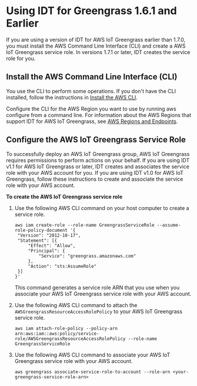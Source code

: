 # Using IDT for Greengrass 1\.6\.1 and Earlier<a name="old-idt"></a>

If you are using a version of IDT for AWS IoT Greengrass earlier than 1\.7\.0, you must install the AWS Command Line Interface \(CLI\) and create a AWS IoT Greengrass service role\. In versions 1\.7\.1 or later, IDT creates the service role for you\.

## Install the AWS Command Line Interface \(CLI\)<a name="install-cli"></a>

You use the CLI to perform some operations\. If you don't have the CLI installed, follow the instructions in [Install the AWS CLI](https://docs.aws.amazon.com/cli/latest/userguide/installing.html)\.

Configure the CLI for the AWS Region you want to use by running aws configure from a command line\. For information about the AWS Regions that support IDT for AWS IoT Greengrass, see [AWS Regions and Endpoints](https://docs.aws.amazon.com/general/latest/gr/rande.html#amazon-freertos-ota-control)\.

## Configure the AWS IoT Greengrass Service Role<a name="config-gg-role"></a>

To successfully deploy an AWS IoT Greengrass group, AWS IoT Greengrass requires permissions to perform actions on your behalf\. If you are using IDT v1\.1 for AWS IoT Greengrass or later, IDT creates and associates the service role with your AWS account for you\. If you are using IDT v1\.0 for AWS IoT Greengrass, follow these instructions to create and associate the service role with your AWS account\.

**To create the AWS IoT Greengrass service role**

1. Use the following AWS CLI command on your host computer to create a service role\.

   ```
   aws iam create-role --role-name GreengrassServiceRole --assume-role-policy-document '{ 
   	"Version": "2012-10-17",
   	"Statement": [{
   		"Effect": "Allow",
   		"Principal": {
   			"Service": "greengrass.amazonaws.com"
   		},
   		"Action": "sts:AssumeRole"
   	}]
   }'
   ```

   This command generates a service role ARN that you use when you associate your AWS IoT Greengrass service role with your AWS account\.

1. Use the following AWS CLI command to attach the `AWSGreengrassResourceAccessRolePolicy` to your AWS IoT Greengrass service role\.

   ```
   aws iam attach-role-policy --policy-arn arn:aws:iam::aws:policy/service-role/AWSGreengrassResourceAccessRolePolicy --role-name GreengrassServiceRole
   ```

1. Use the following AWS CLI command to associate your AWS IoT Greengrass service role with your AWS account\.

   ```
   aws greengrass associate-service-role-to-account --role-arn <your-greengrass-service-role-arn>
   ```
